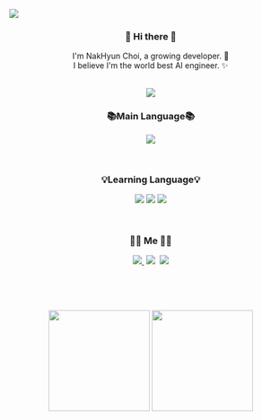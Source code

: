 <a href="https://hits.seeyoufarm.com"><img src="https://hits.seeyoufarm.com/api/count/incr/badge.svg?url=https%3A%2F%2Fgithub.com%2FasIwishAsIdream&count_bg=%2366CDAA&title_bg=%23555555&icon=&icon_color=%23E7E7E7&title=hits&edge_flat=false"/></a>

<!-- 인사말 -->
<h3 align="center"> 👋 Hi there 👋 </h3>
<p align="center">
I'm NakHyun Choi, a growing developer. 🌱 <br>
I believe I'm the world best AI engineer. ✨
</p>
 
</br>

<!-- 소개 배너  -->
<div align="center">
  <img src="https://capsule-render.vercel.app/api?type=waving&color=FFA500&height=290&section=header&text=Nak's%20Github&fontSize=60&fontColor=FFFFFF&fontAlignY=38&desc=TWB%20SoftEngineer&descAlignY=51&descAlign=61" />
</div>

<!-- 주언어 -->
<h3 align="center"> 📚Main Language📚 </h3>
<p align="center">

  <img src="https://img.shields.io/badge/Python-3776AB?style=flat&logo=Python&logoColor=white"/>
</p>

</br>
<!-- 배우고 중인 언어 -->
<h3 align="center"> 💡Learning Language💡 </h3>
<p align="center">
  <img src="https://img.shields.io/badge/Dart-0175C2?style=flat&logo=Dart&logoColor=white"/>
  <img src="https://img.shields.io/badge/Flutter-02569B?style=flat&logo=Flutter&logoColor=white">
  <img src="https://img.shields.io/badge/Kotlin-7F52FF?style=flat&logo=Kotlin&logoColor=white"/>
</p>
</br>
<!-- 관련 소개 -->
<h3 align="center"> 🧒🏻 Me 🧒🏻 </h3>
<p align="center">
  <a href="https://instagram.com/nak_nakk_"><img src="http://img.shields.io/badge/-Instagram-black?style=flat&logo=Instagram&link=https://instagram.com/nak_nakk_/"/>&nbsp</a>
  <a href="https://naknak-s.tistory.com/"><img src="https://img.shields.io/badge/Tistory-FFA500?style=flat-square&logo=Tistory&logoColor=white&link=https://naknak-s.tistory.com/"/></a>&nbsp
  <a href="mailto:9naknak8@gmail.com"><img src="https://img.shields.io/badge/Gmail-d14836?style=flat-square&logo=Gmail&logoColor=white&link=9naknak8@gmail.com"/></a>
</p>

</br>
</br>
</br>
  

<p align="center">
  <img height="180em" src="https://github-readme-stats.vercel.app/api?username=asIwishAsIdream&show_icons=true&include_all_commits=true&theme=dracula">
  <img height="180em" src="https://github-readme-stats.vercel.app/api/top-langs/?username=asIwishAsIdream&layout=compact">
</p>

<!--START_SECTION:waka-->
<!--END_SECTION:waka-->



<!-- Icons : ✨🔭🌱👯🤔💬📫😄⚡  -->


